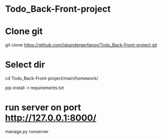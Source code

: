 # Todo_Back-Front-project

# Clone git
git clone https://github.com/iskandergerfanov/Todo_Back-Front-project.git
# Select dir
cd Todo_Back-Front-project/main/homework/

pip install -r requirements.txt
# run server on port http://127.0.0.1:8000/
manage.py runserver


